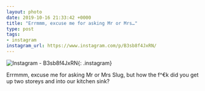 ```yaml
---
layout: photo
date: 2019-10-16 21:33:42 +0000
title: "Errmmm, excuse me for asking Mr or Mrs…"
type: post
tags:
- instagram
instagram_url: https://www.instagram.com/p/B3sb8f4JxRN/
---
```


![Instagram - B3sb8f4JxRN](https://colinseymour.co.uk/img/B3sb8f4JxRN.jpg){: .instagram}

Errmmm, excuse me for asking Mr or Mrs Slug, but how the f^€k did you get up two storeys and into our kitchen sink?
